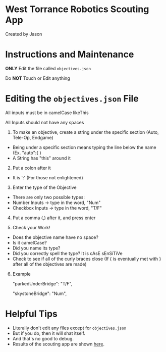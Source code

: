 # West Torrance Robotics Scouting App

Created by Jason

# Instructions and Maintenance

**ONLY** Edit the file called `objectives.json`

Do **NOT** Touch or Edit anything

# Editing the `objectives.json` File

All inputs must be in camelCase likeThis

All Inputs should not have any spaces

1. To make an objective, create a string under the specific section (Auto, Tele-Op, Endgame)
* Being under a specific section means typing the line below the name (Ex. "auto":{ )
* A String has "this" around it

2. Put a colon after it
* It is ':' (For those not enlightened)

3. Enter the type of the Objective
* There are only two possible types:
* Number Inputs -> type in the word, "Num"
* Checkbox Inputs -> type in the word, "T/F"

4. Put a comma (,) after it, and press enter 

5. Check your Work!
* Does the objective name have no space?
* Is it camelCase?
* Did you name its type?
* Did you correctly spell the type? It is cAsE sEnSiTiVe
* Check to see if all of the curly braces close (If { is eventually met with } after all of the objectives are made)

6. Example

    "parkedUnderBridge": "T/F",
    
    "skystoneBridge": "Num",
# Helpful Tips

* Literally don't edit any files except for `objectives.json`
* But if you do, then it will shat itself.
* And that's no good to debug.
* Results of the scouting app are shown [here](https://wtr-scouting.glitch.me/results).